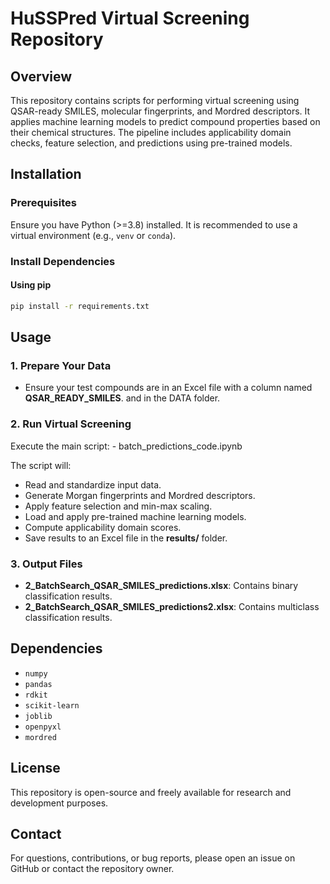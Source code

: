 # HuSSPred Virtual Screening Repository

## Overview
This repository contains scripts for performing virtual screening using QSAR-ready SMILES, molecular fingerprints, and Mordred descriptors. It applies machine learning models to predict compound properties based on their chemical structures. The pipeline includes applicability domain checks, feature selection, and predictions using pre-trained models.

## Installation
### Prerequisites
Ensure you have Python (>=3.8) installed. It is recommended to use a virtual environment (e.g., `venv` or `conda`).

### Install Dependencies
#### Using pip
```bash
pip install -r requirements.txt
```

## Usage
### 1. Prepare Your Data
- Ensure your test compounds are in an Excel file with a column named **QSAR_READY_SMILES**. and in the DATA folder.

### 2. Run Virtual Screening
Execute the main script: - batch_predictions_code.ipynb

The script will:
- Read and standardize input data.
- Generate Morgan fingerprints and Mordred descriptors.
- Apply feature selection and min-max scaling.
- Load and apply pre-trained machine learning models.
- Compute applicability domain scores.
- Save results to an Excel file in the **results/** folder.

### 3. Output Files
- **2_BatchSearch_QSAR_SMILES_predictions.xlsx**: Contains binary classification results.
- **2_BatchSearch_QSAR_SMILES_predictions2.xlsx**: Contains multiclass classification results.

## Dependencies
- `numpy`
- `pandas`
- `rdkit`
- `scikit-learn`
- `joblib`
- `openpyxl`
- `mordred`

## License
This repository is open-source and freely available for research and development purposes.

## Contact
For questions, contributions, or bug reports, please open an issue on GitHub or contact the repository owner.

